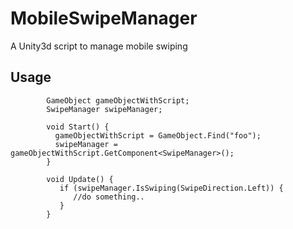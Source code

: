 # MobileSwipeManager
A Unity3d script to manage mobile swiping


## Usage
```     
        GameObject gameObjectWithScript;
        SwipeManager swipeManager;
        
        void Start() {
          gameObjectWithScript = GameObject.Find("foo");
          swipeManager = gameObjectWithScript.GetComponent<SwipeManager>();
        }
        
        void Update() {
           if (swipeManager.IsSwiping(SwipeDirection.Left)) {
              //do something..
           }
        }
       
```
